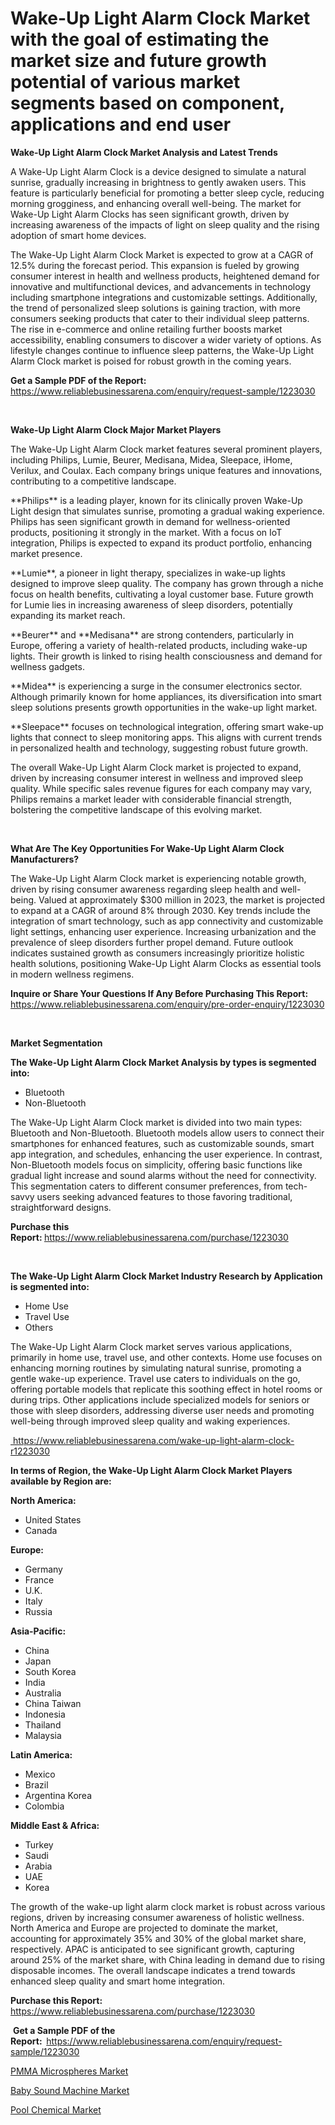 <p><h1>Wake-Up Light Alarm Clock Market with the goal of estimating the market size and future growth potential of various market segments based on component, applications and end user</h1></p><p><strong>Wake-Up Light Alarm Clock Market Analysis and Latest Trends</strong></p>
<p><p>A Wake-Up Light Alarm Clock is a device designed to simulate a natural sunrise, gradually increasing in brightness to gently awaken users. This feature is particularly beneficial for promoting a better sleep cycle, reducing morning grogginess, and enhancing overall well-being. The market for Wake-Up Light Alarm Clocks has seen significant growth, driven by increasing awareness of the impacts of light on sleep quality and the rising adoption of smart home devices.</p><p>The Wake-Up Light Alarm Clock Market is expected to grow at a CAGR of 12.5% during the forecast period. This expansion is fueled by growing consumer interest in health and wellness products, heightened demand for innovative and multifunctional devices, and advancements in technology including smartphone integrations and customizable settings. Additionally, the trend of personalized sleep solutions is gaining traction, with more consumers seeking products that cater to their individual sleep patterns. The rise in e-commerce and online retailing further boosts market accessibility, enabling consumers to discover a wider variety of options. As lifestyle changes continue to influence sleep patterns, the Wake-Up Light Alarm Clock market is poised for robust growth in the coming years.</p></p>
<p><strong>Get a Sample PDF of the Report:&nbsp;</strong> <a href="https://www.reliablebusinessarena.com/enquiry/request-sample/1223030?utm_campaign=2401&utm_medium=2&utm_source=Github&utm_content=ia&utm_term=10022025&utm_id=wake-up-light-alarm-clock">https://www.reliablebusinessarena.com/enquiry/request-sample/1223030</a></p>
<p>&nbsp;</p>
<p><strong>Wake-Up Light Alarm Clock Major Market Players</strong></p>
<p><p>The Wake-Up Light Alarm Clock market features several prominent players, including Philips, Lumie, Beurer, Medisana, Midea, Sleepace, iHome, Verilux, and Coulax. Each company brings unique features and innovations, contributing to a competitive landscape.</p><p>**Philips** is a leading player, known for its clinically proven Wake-Up Light design that simulates sunrise, promoting a gradual waking experience. Philips has seen significant growth in demand for wellness-oriented products, positioning it strongly in the market. With a focus on IoT integration, Philips is expected to expand its product portfolio, enhancing market presence.</p><p>**Lumie**, a pioneer in light therapy, specializes in wake-up lights designed to improve sleep quality. The company has grown through a niche focus on health benefits, cultivating a loyal customer base. Future growth for Lumie lies in increasing awareness of sleep disorders, potentially expanding its market reach.</p><p>**Beurer** and **Medisana** are strong contenders, particularly in Europe, offering a variety of health-related products, including wake-up lights. Their growth is linked to rising health consciousness and demand for wellness gadgets. </p><p>**Midea** is experiencing a surge in the consumer electronics sector. Although primarily known for home appliances, its diversification into smart sleep solutions presents growth opportunities in the wake-up light market.</p><p>**Sleepace** focuses on technological integration, offering smart wake-up lights that connect to sleep monitoring apps. This aligns with current trends in personalized health and technology, suggesting robust future growth.</p><p>The overall Wake-Up Light Alarm Clock market is projected to expand, driven by increasing consumer interest in wellness and improved sleep quality. While specific sales revenue figures for each company may vary, Philips remains a market leader with considerable financial strength, bolstering the competitive landscape of this evolving market.</p></p>
<p>&nbsp;</p>
<p><strong>What Are The Key Opportunities For Wake-Up Light Alarm Clock Manufacturers?</strong></p>
<p><p>The Wake-Up Light Alarm Clock market is experiencing notable growth, driven by rising consumer awareness regarding sleep health and well-being. Valued at approximately $300 million in 2023, the market is projected to expand at a CAGR of around 8% through 2030. Key trends include the integration of smart technology, such as app connectivity and customizable light settings, enhancing user experience. Increasing urbanization and the prevalence of sleep disorders further propel demand. Future outlook indicates sustained growth as consumers increasingly prioritize holistic health solutions, positioning Wake-Up Light Alarm Clocks as essential tools in modern wellness regimens.</p></p>
<p><strong>Inquire or Share Your Questions If Any Before Purchasing This Report:</strong> <a href="https://www.reliablebusinessarena.com/enquiry/pre-order-enquiry/1223030?utm_campaign=2401&utm_medium=2&utm_source=Github&utm_content=ia&utm_term=10022025&utm_id=wake-up-light-alarm-clock">https://www.reliablebusinessarena.com/enquiry/pre-order-enquiry/1223030</a></p>
<p>&nbsp;</p>
<p><strong>Market Segmentation</strong></p>
<p><strong>The Wake-Up Light Alarm Clock Market Analysis by types is segmented into:</strong></p>
<p><ul><li>Bluetooth</li><li>Non-Bluetooth</li></ul></p>
<p><p>The Wake-Up Light Alarm Clock market is divided into two main types: Bluetooth and Non-Bluetooth. Bluetooth models allow users to connect their smartphones for enhanced features, such as customizable sounds, smart app integration, and schedules, enhancing the user experience. In contrast, Non-Bluetooth models focus on simplicity, offering basic functions like gradual light increase and sound alarms without the need for connectivity. This segmentation caters to different consumer preferences, from tech-savvy users seeking advanced features to those favoring traditional, straightforward designs.</p></p>
<p><strong>Purchase this Report:&nbsp;</strong><a href="https://www.reliablebusinessarena.com/purchase/1223030?utm_campaign=2401&utm_medium=2&utm_source=Github&utm_content=ia&utm_term=10022025&utm_id=wake-up-light-alarm-clock">https://www.reliablebusinessarena.com/purchase/1223030</a></p>
<p>&nbsp;</p>
<p><strong>The Wake-Up Light Alarm Clock Market Industry Research by Application is segmented into:</strong></p>
<p><ul><li>Home Use</li><li>Travel Use</li><li>Others</li></ul></p>
<p><p>The Wake-Up Light Alarm Clock market serves various applications, primarily in home use, travel use, and other contexts. Home use focuses on enhancing morning routines by simulating natural sunrise, promoting a gentle wake-up experience. Travel use caters to individuals on the go, offering portable models that replicate this soothing effect in hotel rooms or during trips. Other applications include specialized models for seniors or those with sleep disorders, addressing diverse user needs and promoting well-being through improved sleep quality and waking experiences.</p></p>
<p><a href="https://www.reliablebusinessarena.com/wake-up-light-alarm-clock-r1223030?utm_campaign=2401&utm_medium=2&utm_source=Github&utm_content=ia&utm_term=10022025&utm_id=wake-up-light-alarm-clock">&nbsp;https://www.reliablebusinessarena.com/wake-up-light-alarm-clock-r1223030</a></p>
<p><strong>In terms of Region, the Wake-Up Light Alarm Clock Market Players available by Region are:</strong></p>
<p>
    <p> <strong> North America: </strong>
        <ul>
            <li>United States</li>
            <li>Canada</li>
        </ul>
        </p> 
    <p> <strong> Europe: </strong>
        <ul>
            <li>Germany</li>
            <li>France</li>
            <li>U.K.</li>
            <li>Italy</li>
            <li>Russia</li>
        </ul>
        </p> 
    <p> <strong> Asia-Pacific: </strong>
        <ul>
            <li>China</li>
            <li>Japan</li>
            <li>South Korea</li>
            <li>India</li>
            <li>Australia</li>
            <li>China Taiwan</li>
            <li>Indonesia</li>
            <li>Thailand</li>
            <li>Malaysia</li>
        </ul>
        </p> 
    <p> <strong> Latin America: </strong>
        <ul>
            <li>Mexico</li>
            <li>Brazil</li>
            <li>Argentina Korea</li>
            <li>Colombia</li>
        </ul>
        </p> 
    <p> <strong> Middle East & Africa: </strong>
        <ul>
            <li>Turkey</li>
            <li>Saudi</li>
            <li>Arabia</li>
            <li>UAE</li>
            <li>Korea</li>
        </ul>
    </p>
    </p>
<p><p>The growth of the wake-up light alarm clock market is robust across various regions, driven by increasing consumer awareness of holistic wellness. North America and Europe are projected to dominate the market, accounting for approximately 35% and 30% of the global market share, respectively. APAC is anticipated to see significant growth, capturing around 25% of the market share, with China leading in demand due to rising disposable incomes. The overall landscape indicates a trend towards enhanced sleep quality and smart home integration.</p></p>
<p><strong>Purchase this Report: </strong><a href="https://www.reliablebusinessarena.com/purchase/1223030?utm_campaign=2401&utm_medium=2&utm_source=Github&utm_content=ia&utm_term=10022025&utm_id=wake-up-light-alarm-clock">https://www.reliablebusinessarena.com/purchase/1223030</a></p>
<p>&nbsp;<strong>Get a Sample PDF of the Report:&nbsp;&nbsp;</strong><a href="https://www.reliablebusinessarena.com/enquiry/request-sample/1223030?utm_campaign=2401&utm_medium=2&utm_source=Github&utm_content=ia&utm_term=10022025&utm_id=wake-up-light-alarm-clock">https://www.reliablebusinessarena.com/enquiry/request-sample/1223030</a></p>
<p><strong></strong></p>
<p><p><a href="https://www.linkedin.com/pulse/examination-market-segmentation-pmma-microspheres-from-9mdve?utm_campaign=2401&utm_medium=2&utm_source=Github&utm_content=ia&utm_term=10022025&utm_id=wake-up-light-alarm-clock">PMMA Microspheres Market</a></p><p><a href="https://github.com/rabiumofer/Market-Research-Report-List-1/blob/main/baby-sound-machine-market.md?utm_campaign=2401&utm_medium=2&utm_source=Github&utm_content=ia&utm_term=10022025&utm_id=wake-up-light-alarm-clock">Baby Sound Machine Market</a></p><p><a href="https://www.linkedin.com/pulse/future-trends-pool-chemical-market-2025-2032-size-projected-z8xae?utm_campaign=2401&utm_medium=2&utm_source=Github&utm_content=ia&utm_term=10022025&utm_id=wake-up-light-alarm-clock">Pool Chemical Market</a></p></p>